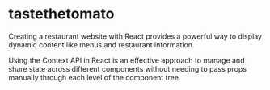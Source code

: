 # tastethetomato

Creating a restaurant website with React provides a powerful way to display dynamic content like menus
and restaurant information.

Using the Context API in React is an effective approach to manage and share state across different components without needing to pass props manually through each level of the component tree.
